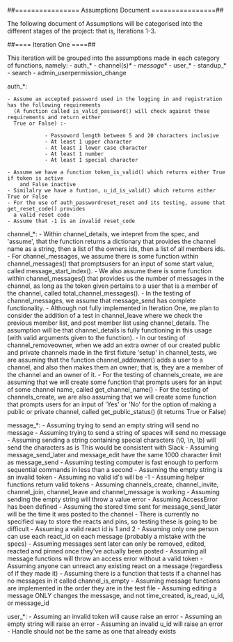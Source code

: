 ##================ Assumptions Document ================##

The following document of Assumptions will be categorised into the
different stages of the project: that is, Iterations 1-3. 

##==== Iteration One ====##

This iteration will be grouped into the assumptions made in each category
of functions, namely:
	- auth_*
	- channel(s)_*
	- message_*
    - user_*
    - standup_*
    - search
    - admin_userpermission_change  


auth_*:
	
    - Assume an accepted password used in the logging in and registration has the following requirements 
      (A function called is_valid_password() will check against these requirements and return either
      True or False) :-
    
    			- Passoword length between 5 and 20 characters inclusive
    			- At least 1 upper character
    			- At least 1 lower case character
    			- At least 1 number
    			- At least 1 special character
      
    - Assume we have a function token_is_valid() which returns either True if token is active
	 	and False inactive
	- Similalry we have a funtion, u_id_is_valid() which returns either True or False
    - For the use of auth_passwordreset_reset and its testing, assume that get_reset_code() provides 
      a valid reset code
    - Assume that -1 is an invalid reset_code 
    
channel_*:
    - Within channel_details, we intepret from the spec, and 'assume', that the 
    	function returns a dictionary that provides the channel name as a string, 
		then a list of the owners ids, then a list of all members ids.
	- For channel_messages, we assume there is some function within  channel_messages() 
    	that promptsusers for an input of some start value, called message_start_index().
    - We also assume there is some function within channel_messages() that provides 
		us the number of messages in the channel, as long as the token given pertains 
		to a user that is a member of the channel, called total_channel_messages().
    - In the testing of channel_messages, we assume that message_send has complete functionality.
    - Although not fully implemented in Iteration One, we plan to consider the addition
		of a test in channel_leave where we check the previous member list, and post 
		member list using channel_details. The assumption will be that channel_details
		is fully functioning in this usage (with valid arguments given to the function).
	- In our testing of channel_removeowner, when we add an extra owner of our created
		public and private channels made in the first fixture 'setup' in channel_tests, 
		we are assuming that the function channel_addowner() adds a user to a channel, and also 
		then makes them an owner; that is, they are a member of the channel and an owner of it. 
	- For the testing of channels_create, we are assuming that we will create some function
		that prompts users for an input of some channel name, called get_channel_name()
    - For the testing of channels_create, we are also assuming that we will create some function
		that prompts users for an input of 'Yes' or 'No' for the option of making a public or 
		private channel, called get_public_status() (it returns True or False)


message_*:
    - Assuming trying to send an empty string will send no message
    - Assuming trying to send a string of spaces will send no message
    - Assuming sending a string containing special characters (\0, \n, \b) will send the characters as is
    	This would be consistent with Slack
    - Assuming message_send_later and message_edit have the same 1000 character limit as message_send
    - Assuming testing computer is fast enough to perform sequential commands in less than a second
    - Assuming the empty string is an invalid token
    - Assuming no valid id's will be -1
    - Assuming helper functions return valid tokens
    - Assuming channels_create, channel_invite, channel_join, channel_leave and channel_message is working
    - Assuming sending the empty string will throw a value error
    - Assuming AccessError has been defined
    - Assuming the stored time sent for message_send_later will be the time it was posted to the channel
    - There is currently no specified way to store the reacts and pins, so testing these is going to be difficult
    - Assuming a valid react id is 1 and 2
    - Assuming only one person can use each react_id on each message (probably a mistake with the specs)
    - Assuming messages sent later can only be removed, edited, reacted and pinned once they've actually been posted
    - Assuming all message functions will throw an access error without a valid token
    - Assuming anyone can unreact any existing react on a message (regardless of if they made it)
    - Assuming there is a function that tests if a channel has no messages in it called channel_is_empty
    - Assuming message functions are implemented in the order they are in the test file
    - Assuming editing a message ONLY changes the messasge, and not time_created, is_read, u_id, or message_id
    
user_*:
	- Assuming an invalid token will cause raise an error
    - Assuming an empty string will raise an error
    - Assuming an invalid u_id will raise an error
    - Handle should not be the same as one that already exists
